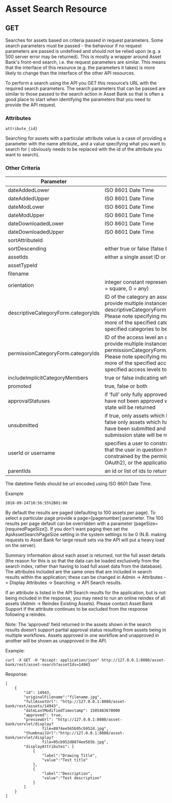 # Asset Search Resource
## GET
Searches for assets based on criteria passed in request parameters. Some search parameters must be passed - the behaviour if no request parameters are passed is undefined and should not be relied upon (e.g. a 500 server error may be returned).
This is mostly a wrapper around Asset Bank's front-end search, i.e. the request parameters are similar. This means that the interface of this resource (e.g. the parameters it takes) is more likely to change than the interface of the other API resources.

To perform a search using the API you GET this resource’s URL with the required search parameters. The search parameters that can be passed are similar to those passed to the search action in Asset Bank so that is often a good place to start when identifying the parameters that you need to provide the API request.

### Attributes
```
attribute_{id}
```
Searching for assets with a particular attribute value is a case of providing a parameter with the name attribute_<id> and a value specifying what you want to search for (<id> obviously needs to be replaced with the id of the attribute you want to search).

### Other Criteria
| Parameter |Description|
| -------- | ---|
| dateAddedLower |  ISO 8601 Date Time |
| dateAddedUpper | ISO 8601 Date Time|
| dateModLower | ISO 8601 Date Time|
| dateModUpper | ISO 8601 Date Time|
| dateDownloadedLower | ISO 8601 Date Time|
| dateDownloadedUpper | ISO 8601 Date Time|
| sortAttributeId ||
| sortDescending | either true or false (false by default)|
| assetIds | either a single asset ID or a range of asset IDs (e.g. ‘1-10’ for ‘1 to 10’).|
| assetTypeId ||
| filename ||
| orientation | integer constant representing the desired orientation (1 = landscape, 2 = portrait, 3 = square, 0 = any)|
| descriptiveCategoryForm.categoryIds | ID of the category an asset must be in. To search across multiple categories provide multiple instances of the parameter e.g. descriptiveCategoryForm.categoryIds=1&descriptiveCategoryForm.categoryIds=2. Please note specifying multiple parameter values will return all assets in one or more of the specified categories (i.e. an asset does not need to be in all of the specified categories to be included in the results).|
| permissionCategoryForm.categoryIds | ID of the access level an asset must be in. To search across multiple access levels provide multiple instances of the parameter e.g. permissionCategoryForm.categoryIds=1&permissionCategoryForm.categoryIds=2. Please note specifying multiple parameter values will return all assets in one or more of the specified access levels. (i.e. an asset does not need to be in all of the specified access levels to be included in the results).|
| includeImplicitCategoryMembers | true or false indicating whether sub category members should be returned|
| promoted | true, false or both|
| approvalStatuses | if ‘full’ only fully approved assets will be returned, if ‘none’ then only assets which have not been approved will be returned and if omitted then assets in any approval state will be returned|
| unsubmitted | if true, only assets which have not been submitted for approval will be returned, if false only assets which have either been submitted and are awaiting approval or have been submitted and approved will be returned. If omitted assets in any submission state will be returned.|
| userId or username  | specifies a user to constrain the search results to (i.e. returned results will be ones that the user in question has permission to see). If omitted, the results will be constrained by the permissions of the currently authenticated user (if using OAuth2), or the application user (otherwise).|
| parentIds | an id or list of ids to return locate child assets|

The datetime fields should be url encoded using ISO 8601 Date Time.

Example

```
2018-09-24T10:56:55%2B01:00
```

By default the results are paged (defaulting to 100 assets per page). To select a particular page provide a page=[pagenumber] parameter. The 100 results per page default can be overridden with a parameter (pageSize=[requiredPageSize]). If you don't want paging then set the ApiAssetSearchPageSize setting in the system settings to be 0 (N.B. making requests to Asset Bank for large result sets via the API will put a heavy load on the server).

Summary information about each asset is returned, not the full asset details (the reason for this is so that the data can be loaded exclusively from the search index, rather than having to load full asset data from the database). The attributes included are the same ones that are included in search results within the application; these can be changed in Admin -> Attributes -> Display Attributes -> Searching -> API Search results.

If an attribute is listed in the API Search results for the application, but is not being included in the response, you may need to run an online reindex of all assets (Admin -> Reindex Existing Assets). Please contact Asset Bank Support if the attribute continues to be excluded from the response following a reindex.

Note: The ‘approved’ field returned in the assets shown in the search results doesn’t support partial approval status resulting from assets being in multiple workflows. Assets approved in one workflow and unapproved in another will be shown as unapproved in the API.


Example:
```
curl -X GET -H "Accept: application/json" http://127.0.0.1:8080/asset-bank/rest/asset-search?assetIds=14943
```


Response:
```
[
	{
		"id": 14943,
		"originalFilename":"filename.jpg",
		"fullAssetUrl": "http://127.0.0.1:8080/asset-bank/rest/assets/14943",
		"dateLastModifiedTimestamp": 1505483678000
		"approved": true,
		"previewUrl": "http://127.0.0.1:8080/asset-bank/servlet/display?
				file=8874ee565b95cb952d.jpg",
		"thumbnailUrl":"http://127.0.0.1:8080/asset-bank/servlet/display?
				file=95cb952d8874ee565b.jpg",
		"displayAttributes": [
			{
				"label":"Drawing Title",
				"value":"Test title"
			},
			{
				"label":"Description",
				"value":"Test description"
			}
		]
	}
]
```
